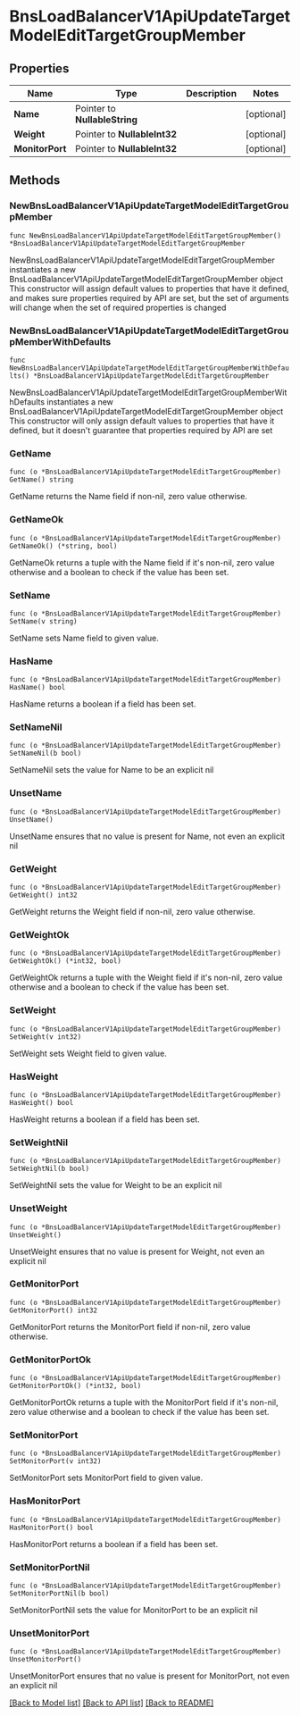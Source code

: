 # BnsLoadBalancerV1ApiUpdateTargetModelEditTargetGroupMember

## Properties

Name | Type | Description | Notes
------------ | ------------- | ------------- | -------------
**Name** | Pointer to **NullableString** |  | [optional] 
**Weight** | Pointer to **NullableInt32** |  | [optional] 
**MonitorPort** | Pointer to **NullableInt32** |  | [optional] 

## Methods

### NewBnsLoadBalancerV1ApiUpdateTargetModelEditTargetGroupMember

`func NewBnsLoadBalancerV1ApiUpdateTargetModelEditTargetGroupMember() *BnsLoadBalancerV1ApiUpdateTargetModelEditTargetGroupMember`

NewBnsLoadBalancerV1ApiUpdateTargetModelEditTargetGroupMember instantiates a new BnsLoadBalancerV1ApiUpdateTargetModelEditTargetGroupMember object
This constructor will assign default values to properties that have it defined,
and makes sure properties required by API are set, but the set of arguments
will change when the set of required properties is changed

### NewBnsLoadBalancerV1ApiUpdateTargetModelEditTargetGroupMemberWithDefaults

`func NewBnsLoadBalancerV1ApiUpdateTargetModelEditTargetGroupMemberWithDefaults() *BnsLoadBalancerV1ApiUpdateTargetModelEditTargetGroupMember`

NewBnsLoadBalancerV1ApiUpdateTargetModelEditTargetGroupMemberWithDefaults instantiates a new BnsLoadBalancerV1ApiUpdateTargetModelEditTargetGroupMember object
This constructor will only assign default values to properties that have it defined,
but it doesn't guarantee that properties required by API are set

### GetName

`func (o *BnsLoadBalancerV1ApiUpdateTargetModelEditTargetGroupMember) GetName() string`

GetName returns the Name field if non-nil, zero value otherwise.

### GetNameOk

`func (o *BnsLoadBalancerV1ApiUpdateTargetModelEditTargetGroupMember) GetNameOk() (*string, bool)`

GetNameOk returns a tuple with the Name field if it's non-nil, zero value otherwise
and a boolean to check if the value has been set.

### SetName

`func (o *BnsLoadBalancerV1ApiUpdateTargetModelEditTargetGroupMember) SetName(v string)`

SetName sets Name field to given value.

### HasName

`func (o *BnsLoadBalancerV1ApiUpdateTargetModelEditTargetGroupMember) HasName() bool`

HasName returns a boolean if a field has been set.

### SetNameNil

`func (o *BnsLoadBalancerV1ApiUpdateTargetModelEditTargetGroupMember) SetNameNil(b bool)`

 SetNameNil sets the value for Name to be an explicit nil

### UnsetName
`func (o *BnsLoadBalancerV1ApiUpdateTargetModelEditTargetGroupMember) UnsetName()`

UnsetName ensures that no value is present for Name, not even an explicit nil
### GetWeight

`func (o *BnsLoadBalancerV1ApiUpdateTargetModelEditTargetGroupMember) GetWeight() int32`

GetWeight returns the Weight field if non-nil, zero value otherwise.

### GetWeightOk

`func (o *BnsLoadBalancerV1ApiUpdateTargetModelEditTargetGroupMember) GetWeightOk() (*int32, bool)`

GetWeightOk returns a tuple with the Weight field if it's non-nil, zero value otherwise
and a boolean to check if the value has been set.

### SetWeight

`func (o *BnsLoadBalancerV1ApiUpdateTargetModelEditTargetGroupMember) SetWeight(v int32)`

SetWeight sets Weight field to given value.

### HasWeight

`func (o *BnsLoadBalancerV1ApiUpdateTargetModelEditTargetGroupMember) HasWeight() bool`

HasWeight returns a boolean if a field has been set.

### SetWeightNil

`func (o *BnsLoadBalancerV1ApiUpdateTargetModelEditTargetGroupMember) SetWeightNil(b bool)`

 SetWeightNil sets the value for Weight to be an explicit nil

### UnsetWeight
`func (o *BnsLoadBalancerV1ApiUpdateTargetModelEditTargetGroupMember) UnsetWeight()`

UnsetWeight ensures that no value is present for Weight, not even an explicit nil
### GetMonitorPort

`func (o *BnsLoadBalancerV1ApiUpdateTargetModelEditTargetGroupMember) GetMonitorPort() int32`

GetMonitorPort returns the MonitorPort field if non-nil, zero value otherwise.

### GetMonitorPortOk

`func (o *BnsLoadBalancerV1ApiUpdateTargetModelEditTargetGroupMember) GetMonitorPortOk() (*int32, bool)`

GetMonitorPortOk returns a tuple with the MonitorPort field if it's non-nil, zero value otherwise
and a boolean to check if the value has been set.

### SetMonitorPort

`func (o *BnsLoadBalancerV1ApiUpdateTargetModelEditTargetGroupMember) SetMonitorPort(v int32)`

SetMonitorPort sets MonitorPort field to given value.

### HasMonitorPort

`func (o *BnsLoadBalancerV1ApiUpdateTargetModelEditTargetGroupMember) HasMonitorPort() bool`

HasMonitorPort returns a boolean if a field has been set.

### SetMonitorPortNil

`func (o *BnsLoadBalancerV1ApiUpdateTargetModelEditTargetGroupMember) SetMonitorPortNil(b bool)`

 SetMonitorPortNil sets the value for MonitorPort to be an explicit nil

### UnsetMonitorPort
`func (o *BnsLoadBalancerV1ApiUpdateTargetModelEditTargetGroupMember) UnsetMonitorPort()`

UnsetMonitorPort ensures that no value is present for MonitorPort, not even an explicit nil

[[Back to Model list]](../README.md#documentation-for-models) [[Back to API list]](../README.md#documentation-for-api-endpoints) [[Back to README]](../README.md)



